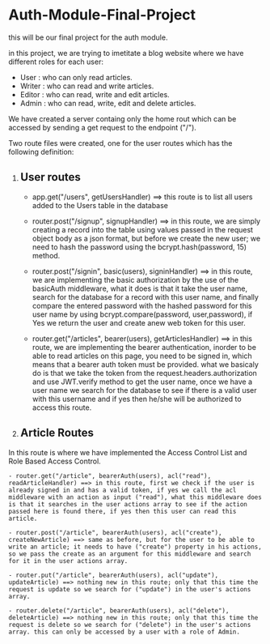 # Auth-Module-Final-Project

this will be our final project for the auth module.

in this project, we are trying to imetitate a blog website where we have different roles for each user:

- User : who can only read articles.
- Writer : who can read and write articles.
- Editor : who can read, write and edit articles.
- Admin : who can read, write, edit and delete articles.

We have created a server containg only the home rout which can be accessed by sending a get request to the endpoint ("/").

Two route files were created, one for the user routes which has the following definition:

1. ## User routes

   - app.get("/users", getUsersHandler) ==> this route is to list all users added to the Users table in the database

   - router.post("/signup", signupHandler) ==> in this route, we are simply creating a record into the table using values passed in the request object body as a json format, but before we create the new user; we need to hash the password using the bcrypt.hash(password, 15) method.

   - router.post("/signin", basic(users), signinHandler) ==> in this route, we are implementing the basic authorization by the use of the basicAuth middleware, what it does is that it take the user name, search for the database for a record with this user name, and finally compare the entered password with the hashed password for this user name by using bcrypt.compare(password, user,password), if Yes we return the user and create anew web token for this user.

   - router.get("/articles", bearer(users), getArticlesHandler) ==> in this route, we are implementing the bearer authentication, inorder to be able to read articles on this page, you need to be signed in, which means that a bearer auth token must be provided.
     what we basicaly do is that we take the token from the request.headers.authorization and use JWT.verify method to get the user name, once we have a user name we search for the database to see if there is a valid user with this username and if yes then he/she will be authorized to access this route.

2. ## Article Routes

In this route is where we have implemented the Access Control List and Role Based Access Control.

    - router.get("/article", bearerAuth(users), acl("read"), readArticleHandler) ==> in this route, first we check if the user is already signed in and has a valid token, if yes we call the acl middleware with an action as input ("read"), what this middleware does is that it searches in the user actions array to see if the action passed here is found there, if yes then this user can read this article.

    - router.post("/article", bearerAuth(users), acl("create"), createNewArticle) ==> same as before, but for the user to be able to write an article; it needs to have ("create") property in his actions, so we pass the create as an argument for this middleware and search for it in the user actions array.

    - router.put("/article", bearerAuth(users), acl("update"), updateArticle) ==> nothing new in this route; only that this time the request is update so we search for ("update") in the user's actions array.

    - router.delete("/article", bearerAuth(users), acl("delete"), deleteArticle) ==> nothing new in this route; only that this time the request is delete so we search for ("delete") in the user's actions array. this can only be accessed by a user with a role of Admin.
